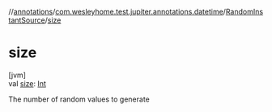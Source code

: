 //[annotations](../../../index.md)/[com.wesleyhome.test.jupiter.annotations.datetime](../index.md)/[RandomInstantSource](index.md)/[size](size.md)

# size

[jvm]\
val [size](size.md): [Int](https://kotlinlang.org/api/latest/jvm/stdlib/kotlin/-int/index.html)

The number of random values to generate
